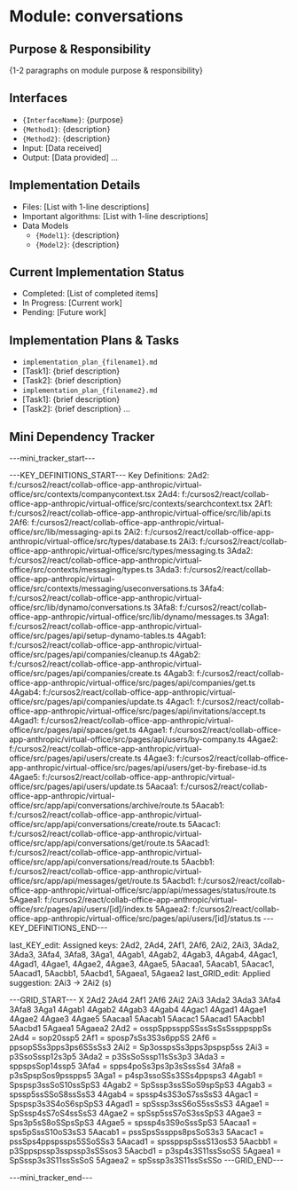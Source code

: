 # Module: conversations

## Purpose & Responsibility
{1-2 paragraphs on module purpose & responsibility}

## Interfaces
* `{InterfaceName}`: {purpose}
* `{Method1}`: {description}
* `{Method2}`: {description}
* Input: [Data received]
* Output: [Data provided]
...

## Implementation Details
* Files: [List with 1-line descriptions]
* Important algorithms: [List with 1-line descriptions]
* Data Models
    * `{Model1}`: {description}
    * `{Model2}`: {description}

## Current Implementation Status
* Completed: [List of completed items]
* In Progress: [Current work]
* Pending: [Future work]

## Implementation Plans & Tasks
* `implementation_plan_{filename1}.md`
* [Task1]: {brief description}
* [Task2]: {brief description}
* `implementation_plan_{filename2}.md`
* [Task1]: {brief description}
* [Task2]: {brief description} 
...

## Mini Dependency Tracker
---mini_tracker_start---

---KEY_DEFINITIONS_START---
Key Definitions:
2Ad2: f:/cursos2/react/collab-office-app-anthropic/virtual-office/src/contexts/companycontext.tsx
2Ad4: f:/cursos2/react/collab-office-app-anthropic/virtual-office/src/contexts/searchcontext.tsx
2Af1: f:/cursos2/react/collab-office-app-anthropic/virtual-office/src/lib/api.ts
2Af6: f:/cursos2/react/collab-office-app-anthropic/virtual-office/src/lib/messaging-api.ts
2Ai2: f:/cursos2/react/collab-office-app-anthropic/virtual-office/src/types/database.ts
2Ai3: f:/cursos2/react/collab-office-app-anthropic/virtual-office/src/types/messaging.ts
3Ada2: f:/cursos2/react/collab-office-app-anthropic/virtual-office/src/contexts/messaging/types.ts
3Ada3: f:/cursos2/react/collab-office-app-anthropic/virtual-office/src/contexts/messaging/useconversations.ts
3Afa4: f:/cursos2/react/collab-office-app-anthropic/virtual-office/src/lib/dynamo/conversations.ts
3Afa8: f:/cursos2/react/collab-office-app-anthropic/virtual-office/src/lib/dynamo/messages.ts
3Aga1: f:/cursos2/react/collab-office-app-anthropic/virtual-office/src/pages/api/setup-dynamo-tables.ts
4Agab1: f:/cursos2/react/collab-office-app-anthropic/virtual-office/src/pages/api/companies/cleanup.ts
4Agab2: f:/cursos2/react/collab-office-app-anthropic/virtual-office/src/pages/api/companies/create.ts
4Agab3: f:/cursos2/react/collab-office-app-anthropic/virtual-office/src/pages/api/companies/get.ts
4Agab4: f:/cursos2/react/collab-office-app-anthropic/virtual-office/src/pages/api/companies/update.ts
4Agac1: f:/cursos2/react/collab-office-app-anthropic/virtual-office/src/pages/api/invitations/accept.ts
4Agad1: f:/cursos2/react/collab-office-app-anthropic/virtual-office/src/pages/api/spaces/get.ts
4Agae1: f:/cursos2/react/collab-office-app-anthropic/virtual-office/src/pages/api/users/by-company.ts
4Agae2: f:/cursos2/react/collab-office-app-anthropic/virtual-office/src/pages/api/users/create.ts
4Agae3: f:/cursos2/react/collab-office-app-anthropic/virtual-office/src/pages/api/users/get-by-firebase-id.ts
4Agae5: f:/cursos2/react/collab-office-app-anthropic/virtual-office/src/pages/api/users/update.ts
5Aacaa1: f:/cursos2/react/collab-office-app-anthropic/virtual-office/src/app/api/conversations/archive/route.ts
5Aacab1: f:/cursos2/react/collab-office-app-anthropic/virtual-office/src/app/api/conversations/create/route.ts
5Aacac1: f:/cursos2/react/collab-office-app-anthropic/virtual-office/src/app/api/conversations/get/route.ts
5Aacad1: f:/cursos2/react/collab-office-app-anthropic/virtual-office/src/app/api/conversations/read/route.ts
5Aacbb1: f:/cursos2/react/collab-office-app-anthropic/virtual-office/src/app/api/messages/get/route.ts
5Aacbd1: f:/cursos2/react/collab-office-app-anthropic/virtual-office/src/app/api/messages/status/route.ts
5Agaea1: f:/cursos2/react/collab-office-app-anthropic/virtual-office/src/pages/api/users/[id]/index.ts
5Agaea2: f:/cursos2/react/collab-office-app-anthropic/virtual-office/src/pages/api/users/[id]/status.ts
---KEY_DEFINITIONS_END---

last_KEY_edit: Assigned keys: 2Ad2, 2Ad4, 2Af1, 2Af6, 2Ai2, 2Ai3, 3Ada2, 3Ada3, 3Afa4, 3Afa8, 3Aga1, 4Agab1, 4Agab2, 4Agab3, 4Agab4, 4Agac1, 4Agad1, 4Agae1, 4Agae2, 4Agae3, 4Agae5, 5Aacaa1, 5Aacab1, 5Aacac1, 5Aacad1, 5Aacbb1, 5Aacbd1, 5Agaea1, 5Agaea2
last_GRID_edit: Applied suggestion: 2Ai3 -> 2Ai2 (s)

---GRID_START---
X 2Ad2 2Ad4 2Af1 2Af6 2Ai2 2Ai3 3Ada2 3Ada3 3Afa4 3Afa8 3Aga1 4Agab1 4Agab2 4Agab3 4Agab4 4Agac1 4Agad1 4Agae1 4Agae2 4Agae3 4Agae5 5Aacaa1 5Aacab1 5Aacac1 5Aacad1 5Aacbb1 5Aacbd1 5Agaea1 5Agaea2
2Ad2 = osspSppssppSSssSsSsSssppsppSs
2Ad4 = sop20ssp5
2Af1 = sposp7sSs3S3s6ppSS
2Af6 = ppsopSSs3pps3ps6SSsSs3
2Ai2 = Sp3osspsSs3pps3pspsp5ss
2Ai3 = p3SsoSssp12s3p5
3Ada2 = p3SsSoSssp11sSs3p3
3Ada3 = sppspsSop14ssp5
3Afa4 = spps4poSs3ps3p3sSssSs4
3Afa8 = p3sSpspSos9psspps5
3Aga1 = p4sp3ssoSSs3SSs4ppsps3
4Agab1 = Spspsp3ssSoS10ssSpS3
4Agab2 = SpSssp3ssSSoS9spSpS3
4Agab3 = spssp5ssSSoS8ssSsS3
4Agab4 = spssp4s3S3oS7ssSsS3
4Agac1 = Spspsp3s3S4oS6spSpS3
4Agad1 = spSssp3ssS6oS5ssSsS3
4Agae1 = SpSssp4sS7oS4ssSsS3
4Agae2 = spSsp5ssS7oS3ssSpS3
4Agae3 = Sps3p5sS8oSSpsSpS3
4Agae5 = spssp4s3S9oSssSpS3
5Aacaa1 = sps5pSssS10oS3sS3
5Aacab1 = pssSpsSsspps8psSoS3s3
5Aacac1 = pssSps4ppspssps5SSoSSs3
5Aacad1 = spssppspSssS13osS3
5Aacbb1 = p3Sppspssp3sspssp3sSSsos3
5Aacbd1 = p3sp4s3S11ssSsoSS
5Agaea1 = SpSssp3s3S11ssSsSoS
5Agaea2 = spSssp3s3S11ssSsSSo
---GRID_END---

---mini_tracker_end---
